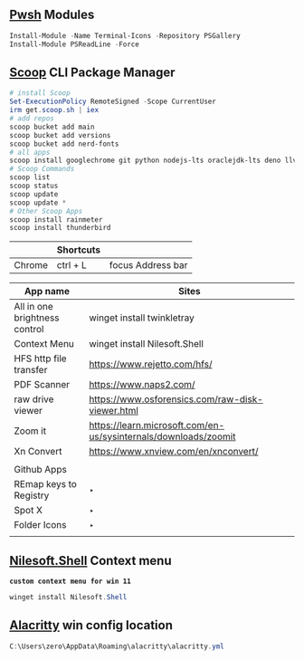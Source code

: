 ## [Pwsh](https://learn.microsoft.com/en-us/powershell/scripting/install/installing-powershell-on-windows?view=powershell-7.3#msi) Modules
```ps1
Install-Module -Name Terminal-Icons -Repository PSGallery
Install-Module PSReadLine -Force
```

## [Scoop](https://scoop.sh/#/) CLI Package Manager
```ps1
# install Scoop
Set-ExecutionPolicy RemoteSigned -Scope CurrentUser
irm get.scoop.sh | iex
# add repos
scoop bucket add main
scoop bucket add versions
scoop bucket add nerd-fonts
# all apps
scoop install googlechrome git python nodejs-lts oraclejdk-lts deno llvm clangd make stylua windows-terminal vscode neovim winfetch qbittorrent blender nilesoft-shell godot sumatrapdf Cascadia-Code naps2 xnconvert everything
# Scoop Commands
scoop list
scoop status
scoop update 
scoop update *
# Other Scoop Apps
scoop install rainmeter
scoop install thunderbird
```

|  | Shortcuts |  |
| --- | --- | --- |
| Chrome | ctrl + L | focus Address bar |

| App name | Sites |
| --- | --- |
| All in one brightness control | winget install twinkletray |
| Context Menu  | winget install Nilesoft.Shell |
| HFS http file transfer | https://www.rejetto.com/hfs/ |
| PDF Scanner | https://www.naps2.com/ |
| raw drive viewer | https://www.osforensics.com/raw-disk-viewer.html |
| Zoom it | https://learn.microsoft.com/en-us/sysinternals/downloads/zoomit |
| Xn Convert | https://www.xnview.com/en/xnconvert/ |
|  |  |
| Github Apps |  |
| REmap keys to Registry | ‣ |
| Spot X | ‣ |
| Folder Icons | ‣ |
|  |  |

## [Nilesoft.Shell](https://github.com/moudey/Shell) Context menu
**`custom context menu for win 11`**
```ps1
winget install Nilesoft.Shell
```

## [Alacritty](https://alacritty.org/) win config location
```ps1
C:\Users\zero\AppData\Roaming\alacritty\alacritty.yml
```
